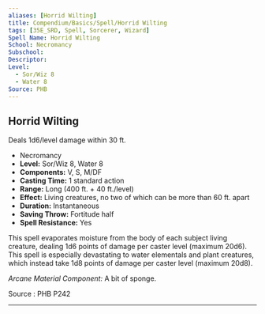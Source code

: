```yaml
---
aliases: [Horrid Wilting]
title: Compendium/Basics/Spell/Horrid Wilting
tags: [35E_SRD, Spell, Sorcerer, Wizard]
Spell Name: Horrid Wilting
School: Necromancy
Subschool: 
Descriptor: 
Level:
  - Sor/Wiz 8
  - Water 8
Source: PHB
---
```



## Horrid Wilting

Deals 1d6/level damage within 30 ft.

*   Necromancy
*   **Level:** Sor/Wiz 8, Water 8
*   **Components:** V, S, M/DF
*   **Casting Time:** 1 standard action
*   **Range:** Long (400 ft. + 40 ft./level)
*   **Effect:** Living creatures, no two of which can be more than 60 ft. apart
*   **Duration:** Instantaneous
*   **Saving Throw:** Fortitude half
*   **Spell Resistance:** Yes

<p>This spell evaporates moisture from the body of each subject living creature, dealing 1d6 points of damage per caster level (maximum 20d6). This spell is especially devastating to water elementals and plant creatures, which instead take 1d8 points of damage per caster level (maximum 20d8).</p><p><i>Arcane Material Component:</i> A bit of sponge.</p>

Source : PHB P242

---
